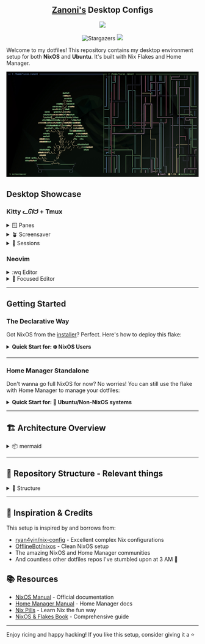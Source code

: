 <h2 align="center"><a href="https://github.com/castrozan" target="_blank" rel="noopener noreferrer">Zanoni's</a> Desktop Configs</h2>

<p align="center">
  <img src="https://raw.githubusercontent.com/catppuccin/catppuccin/main/assets/palette/macchiato.png" width="400" />
</p>

<p align="center">
   <img alt="Stargazers" src="https://img.shields.io/github/stars/castrozan/.dotfiles?style=for-the-badge&logo=starship&color=C9CBFF&logoColor=D9E0EE&labelColor=302D41">
   <a href="https://nixos.org/">
      <img src="https://img.shields.io/badge/NixOS-25.05-informational.svg?style=for-the-badge&logo=nixos&color=F2CDCD&logoColor=D9E0EE&labelColor=302D41">
   </a>
</p>

Welcome to my dotfiles! This repository contains my desktop environment setup for both **NixOS** and **Ubuntu**. It's built with Nix Flakes and Home Manager.

![screensaver](static/docs/tmux/showcase-screensaver.png)

<!-- ## 🎬 Showcase: Hyprland + Bash/Fish + Kitty + Neovim  -->
<!-- TODO: add desktop video showcase -->
<!-- *(More screenshots & videos coming soon!)* -->

<!-- ### Hyprland -->
<!-- TODO: add screenshots -->
<!-- *Coming soon! Currently ricing with waybar and fuzzel* -->

## Desktop Showcase

### Kitty ᓚᘏᗢ + Tmux

<details>
<summary>🪟 Panes</summary>

![panes](static/docs/tmux/showcase-panes.png)

</details>
<details>
<summary>🪴 Screensaver</summary>

![screensaver](static/docs/tmux/showcase-screensaver.png)

</details>
<details>
<summary>🔱 Sessions</summary>

![sessions](static/docs/tmux/showcase-sessions.png)

</details>

### Neovim

<details>
<summary>:wq Editor</summary>

![editor](static/docs/neovim/showcase-editor.png)

</details>
<details>
<summary>🎯 Focused Editor</summary>

![editor](static/docs/neovim/showcase-focused-editor.png)

</details>

---

## Getting Started

### The Declarative Way

Got NixOS from the <a href="https://nixos.org/download.html" target="_blank" rel="noopener noreferrer">installer</a>? Perfect. Here's how to deploy this flake:

<details>
<summary>
   <b>Quick Start for: ❄️ NixOS Users</b>
</summary>

#### 1. Clone the Repository
```bash
cd ~
git clone https://github.com/castrozan/.dotfiles.git
cd .dotfiles
```

#### 2. Generate Hardware Configuration
Replace `your_host` with your machine's identifier (e.g., `dellg15`):
```bash
sudo nixos-generate-config --dir hosts/your_host/configs
```

#### 3. Customize Your Configuration
- Copy and modify a user directory from `users/` (use `zanoni` as template)
- Update `flake.nix` to add your configuration in `nixosConfigurations`

#### 4. Deploy the Flake
```bash
sudo nixos-rebuild switch --flake .#your_user
```

#### 5. Post-Deployment
- Restart your system (recommended)
- Enjoy your new setup! 🎉

</details>

---

### Home Manager Standalone

Don't wanna go full NixOS for now? No worries! You can still use the flake with Home Manager to manage your dotfiles:
<details>
<summary>
   <b>Quick Start for: 🐧 Ubuntu/Non-NixOS systems</b>
</summary>

#### 1. Clone the Repository
```bash
cd ~
git clone https://github.com/castrozan/.dotfiles.git
cd .dotfiles
```

#### 2. Install Nix (if not already installed)
```bash
curl -L https://nixos.org/nix/install | sh -s -- --daemon
```

#### 3. Deploy with Home Manager
```bash
# For the lucas.zanoni configuration (adjust username as needed)
nix run home-manager/release-25.05 -- --flake .#lucas.zanoni@x86_64-linux switch -b "backup-$(date +%Y-%m-%d-%H-%M-%S)"
```
</details>

---

## 🏗️ Architecture Overview

<details>
<summary>📦 mermaid</summary>

Here's how everything fits together:

```mermaid
graph TD
    subgraph "flake.nix"
        Flake["Entry Point<br/>defines configs"]
    end

    subgraph "NixOS Configuration"
        NixOS["nixosConfigurations.zanoni"]
        Host["hosts/dellg15<br/>hardware config"]
        UserNixOS["users/zanoni/nixos.nix"]
    end

    subgraph "Home Manager Configuration"
        HomeStandalone["homeConfigurations<br/>lucas.zanoni@x86_64-linux"]
        UserHome["users/*/home.nix"]
        Modules["home/modules/*<br/>app configs"]
    end

    subgraph "External Inputs"
        Nixpkgs["nixpkgs-25.05"]
        Unstable["nixpkgs-unstable"]
        HM["home-manager"]
    end

    Flake --> NixOS
    Flake --> HomeStandalone
    
    NixOS --> Host
    NixOS --> UserNixOS
    NixOS --> HM
    
    HomeStandalone --> UserHome
    UserHome --> Modules
    
    Flake --> Nixpkgs
    Flake --> Unstable

    style Flake fill:#f38ba8,color:#1e1e2e
    style NixOS fill:#a6e3a1,color:#1e1e2e
    style HomeStandalone fill:#89b4fa,color:#1e1e2e
    style Nixpkgs fill:#f9e2af,color:#1e1e2e
    style HM fill:#cba6f7,color:#1e1e2e
```

</details>

---

## 📂 Repository Structure - Relevant things

<details>
<summary>📂 Structure</summary>

```
.dotfiles/
├── .bashrc              # Main shell configuration (i'm using fish with bass)
├── .config/             # Application configs (hypr, kitty, tmux, nvim, etc.)
├── .shell_env_vars      # Local environment variables (git-ignored)
├── bin/                 # Custom shell scripts & utilities
├── home/                # Home Manager shared modules
├── hosts/               # NixOS hosts configuration
├── nixos/               # NixOS shared system modules
├── shell/               # Shell configurations (bash, fish, zsh)
├── users/               # User-specific configurations
│   ├── lucas.zanoni/    # Home Manager standalone config (Ubuntu/non-NixOS)
│   └── zanoni/          # Full NixOS system config
├── flake.nix            # Nix Flakes entry point
├── Makefile             # Helper commands
└── README.md            # This file!
```
</details>

---

## 🔗 Inspiration & Credits

This setup is inspired by and borrows from:
- <a href="https://github.com/ryan4yin/nix-config" target="_blank" rel="noopener noreferrer">ryan4yin/nix-config</a> - Excellent complex Nix configurations
- <a href="https://github.com/OfflineBot/nixos" target="_blank" rel="noopener noreferrer">OfflineBot/nixos</a> - Clean NixOS setup
- The amazing NixOS and Home Manager communities
- And countless other dotfiles repos I've stumbled upon at 3 AM 🌙

## 📚 Resources

- <a href="https://nixos.org/manual" target="_blank" rel="noopener noreferrer">NixOS Manual</a> - Official documentation
- <a href="https://nix-community.github.io/home-manager/" target="_blank" rel="noopener noreferrer">Home Manager Manual</a> - Home Manager docs
- <a href="https://nixos.org/guides/nix-pills/" target="_blank" rel="noopener noreferrer">Nix Pills</a> - Learn Nix the fun way
- <a href="https://github.com/ryan4yin/nixos-and-flakes-book" target="_blank" rel="noopener noreferrer">NixOS & Flakes Book</a> - Comprehensive guide

---

Enjoy ricing and happy hacking! If you like this setup, consider giving it a ⭐